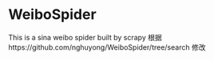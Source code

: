 # WeiboSpider
This is a sina weibo spider built by scrapy
根据https://github.com/nghuyong/WeiboSpider/tree/search 修改
